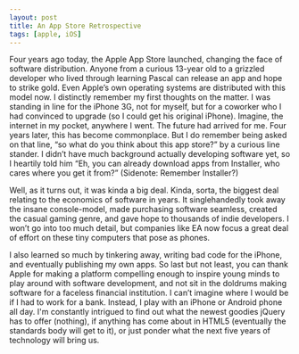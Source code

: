 ```yaml
---
layout: post
title: An App Store Retrospective
tags: [apple, iOS]
---
```


Four years ago today, the Apple App Store launched, changing the face of software distribution. Anyone from a curious 13-year old to a grizzled developer who lived through learning Pascal can release an app and hope to strike gold. Even Apple’s own operating systems are distributed with this model now. I distinctly remember my first thoughts on the matter. I was standing in line for the iPhone 3G, not for myself, but for a coworker who I had convinced to upgrade (so I could get his original iPhone). Imagine, the internet in my pocket, anywhere I went. The future had arrived for me. Four years later, this has become commonplace. But I do remember being asked on that line, “so what do you think about this app store?” by a curious line stander. I didn’t have much background actually developing software yet, so I heartily told him “Eh, you can already download apps from Installer, who cares where you get it from?” (Sidenote: Remember Installer?)

Well, as it turns out, it was kinda a big deal. Kinda, sorta, the biggest deal relating to the economics of software in years. It singlehandedly took away the insane console-model, made purchasing software seamless, created the casual gaming genre, and gave hope to thousands of indie developers. I won’t go into too much detail, but companies like EA now focus a great deal of effort on these tiny computers that pose as phones.

I also learned so much by tinkering away, writing bad code for the iPhone, and eventually publishing my own apps. So last but not least, you can thank Apple for making a platform compelling enough to inspire young minds to play around with software development, and not sit in the doldrums making software for a faceless financial institution. I can’t imagine where I would be if I had to work for a bank. Instead, I play with an iPhone or Android phone all day. I'm constantly intrigued to find out what the newest goodies jQuery has to offer (nothing), if anything has come about in HTML5 (eventually the standards body will get to it), or just ponder what the next five years of technology will bring us.